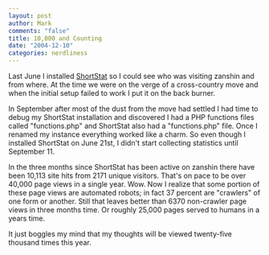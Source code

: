 ```yaml
--- 
layout: post
author: Mark
comments: "false"
title: 10,000 and Counting
date: "2004-12-10"
categories: nerdliness
---
```

Last June I installed <a href="http://shortstat.shauninman.com/" title="ShortStat">ShortStat</a> so I could see who was visiting zanshin and from where. At the time we were on the verge of a cross-country move and when the initial setup failed to work I put it on the back burner.

In September after most of the dust from the move had settled I had time to debug my ShortStat installation and discovered I had a PHP functions files called "functions.php" and ShortStat also had a "functions.php" file. Once I renamed my instance everything worked like a charm. So even though I installed ShortStat on June 21st, I didn't start collecting statistics until September 11.

In the three months since ShortStat has been active on zanshin there have been 10,113 site hits from 2171 unique visitors. That's on pace to be over 40,000 page views in a single year. Wow. Now I realize that some portion of these page views are automated robots; in fact 37 percent are "crawlers" of one form or another. Still that leaves better than 6370 non-crawler page views in three months time. Or roughly 25,000 pages served to humans in a years time.

It just boggles my mind that my thoughts will be viewed twenty-five thousand times this year.
